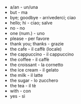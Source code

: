 - a/an - un/una
- but - ma
- bye; goodbye - arrivederci; ciao
- hello; hi - ciao; salve
- no - no
- one (num.) - uno
- please - per favore
- thank you; thanks - grazie
- the cafe - il caffè (locale)
- the cappuccino - il cappuccino
- the coffee - il caffè
- the croissant - la cornetto
- the ice cream - il gelato
- the milk - il latte
- the sugar - lo zucchero
- the tea - il tè
- with - con
- yes - sì
